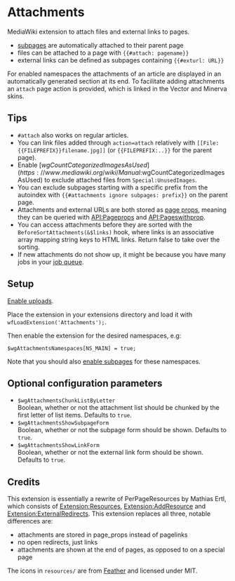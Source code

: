 # Attachments

MediaWiki extension to attach files and external links to pages.

* [subpages](https://www.mediawiki.org/wiki/Help:Subpages) are automatically attached to their parent page
* files can be attached to a page with `{{#attach: pagename}}`
* external links can be defined as subpages containing `{{#exturl: URL}}`

For enabled namespaces the attachments of an article are displayed in an automatically generated section at its end. To facilitate adding attachments an `attach` page action is provided, which is linked in the Vector and Minerva skins.

## Tips

* `#attach` also works on regular articles.
* You can link files added through `action=attach` relatively with `[[File:{{FILEPREFIX}}filename.jpg]]` (or `{{FILEPREFIX:..}}` for the parent page).
* Enable [$wgCountCategorizedImagesAsUsed](https://www.mediawiki.org/wiki/Manual:$wgCountCategorizedImagesAsUsed) to exclude attached files from `Special:UnusedImages`.
* You can exclude subpages starting with a specific prefix from the autoindex with `{{#attachments ignore subpages: prefix}}` on the parent page.
* Attachments and external URLs are both stored as [page props](https://www.mediawiki.org/wiki/Manual:Page_props_table), meaning they can be queried with [API:Pageprops](https://www.mediawiki.org/wiki/API:Pageprops) and [API:Pageswithprop](https://www.mediawiki.org/wiki/API:Pageswithprop).
* You can access attachments before they are sorted with the `BeforeSortAttachments(&$links)` hook, where links is an associative array mapping string keys to HTML links. Return false to take over the sorting.
* If new attachments do not show up, it might be because you have many jobs in your [job queue](https://www.mediawiki.org/wiki/Manual:Job_queue).

## Setup

[Enable uploads](https://www.mediawiki.org/wiki/Manual:Configuring_file_uploads#Setting_uploads_on/off).

Place the extension in your extensions directory and load it with `wfLoadExtension('Attachments');`.

Then enable the extension for the desired namespaces, e.g:

	$wgAttachmentsNamespaces[NS_MAIN] = true;

Note that you should also [enable subpages](https://www.mediawiki.org/wiki/Manual:LocalSettings.php#Enabling_subpages) for these namespaces.

## Optional configuration parameters

* `$wgAttachmentsChunkListByLetter`  
  Boolean, whether or not the attachment list should be chunked by the first
  letter of list items. Defaults to `true`.
* `$wgAttachmentsShowSubpageForm`  
  Boolean, whether or not the subpage form should be shown. Defaults to `true`.
* `$wgAttachmentsShowLinkForm`  
  Boolean, whether or not the external link form should be shown. Defaults to `true`.

## Credits

This extension is essentially a rewrite of PerPageResources by Mathias Ertl, which consists of [Extension:Resources](https://fs.fsinf.at/wiki/Resources), [Extension:AddResource](https://fs.fsinf.at/wiki/AddResource) and [Extension:ExternalRedirects](https://github.com/mathiasertl/ExternalRedirects). This extension replaces all three, notable differences are:

* attachments are stored in page\_props instead of pagelinks
* no open redirects, just links
* attachments are shown at the end of pages, as opposed to on a special page

The icons in `resources/` are from [Feather](https://feathericons.com/) and licensed under MIT.
